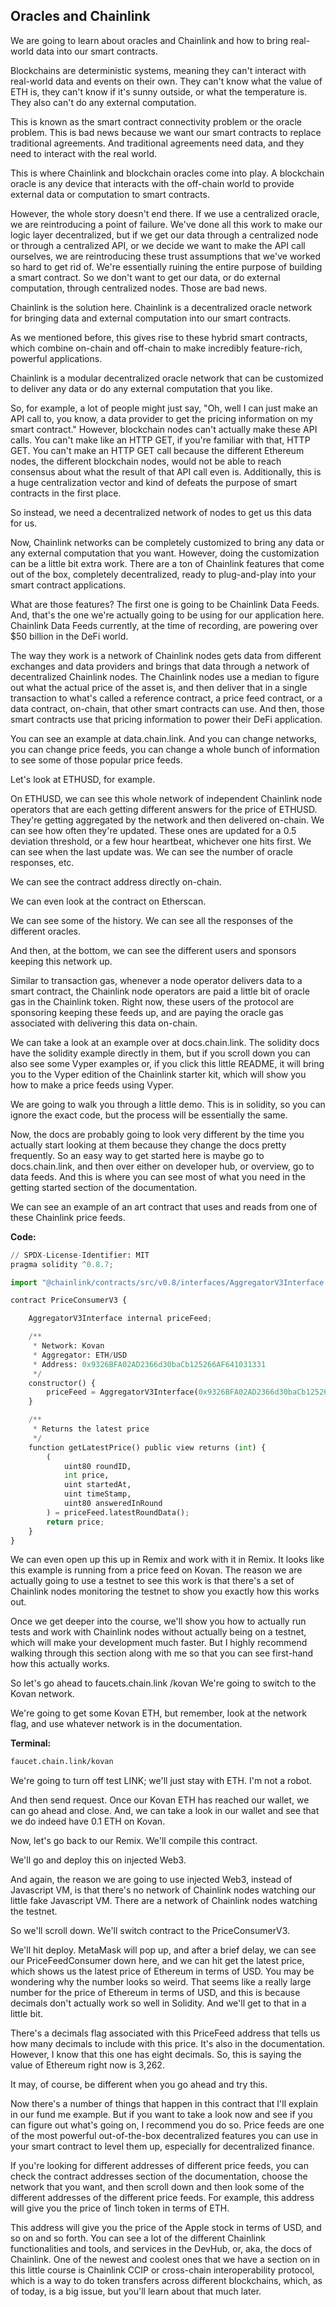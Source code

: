 ## Oracles and Chainlink

We are going to learn about oracles and Chainlink and how to bring real-world data into our smart contracts.

Blockchains are deterministic systems, meaning they can't interact with real-world data and events on their own. They can't know what the value of ETH is, they can't know if it's sunny outside, or what the temperature is. They also can't do any external computation.

This is known as the smart contract connectivity problem or the oracle problem. This is bad news because we want our smart contracts to replace traditional agreements. And traditional agreements need data, and they need to interact with the real world.

This is where Chainlink and blockchain oracles come into play. A blockchain oracle is any device that interacts with the off-chain world to provide external data or computation to smart contracts.

However, the whole story doesn't end there. If we use a centralized oracle, we are reintroducing a point of failure. We've done all this work to make our logic layer decentralized, but if we get our data through a centralized node or through a centralized API, or we decide we want to make the API call ourselves, we are reintroducing these trust assumptions that we've worked so hard to get rid of. We're essentially ruining the entire purpose of building a smart contract. So we don't want to get our data, or do external computation, through centralized nodes. Those are bad news.

Chainlink is the solution here. Chainlink is a decentralized oracle network for bringing data and external computation into our smart contracts.

As we mentioned before, this gives rise to these hybrid smart contracts, which combine on-chain and off-chain to make incredibly feature-rich, powerful applications.

Chainlink is a modular decentralized oracle network that can be customized to deliver any data or do any external computation that you like.

So, for example, a lot of people might just say, "Oh, well I can just make an API call to, you know, a data provider to get the pricing information on my smart contract." However, blockchain nodes can't actually make these API calls. You can't make like an HTTP GET, if you're familiar with that, HTTP GET. You can't make an HTTP GET call because the different Ethereum nodes, the different blockchain nodes, would not be able to reach consensus about what the result of that API call even is. Additionally, this is a huge centralization vector and kind of defeats the purpose of smart contracts in the first place.

So instead, we need a decentralized network of nodes to get us this data for us.

Now, Chainlink networks can be completely customized to bring any data or any external computation that you want. However, doing the customization can be a little bit extra work. There are a ton of Chainlink features that come out of the box, completely decentralized, ready to plug-and-play into your smart contract applications.

What are those features? The first one is going to be Chainlink Data Feeds. And, that's the one we're actually going to be using for our application here. Chainlink Data Feeds currently, at the time of recording, are powering over $50 billion in the DeFi world.

The way they work is a network of Chainlink nodes gets data from different exchanges and data providers and brings that data through a network of decentralized Chainlink nodes. The Chainlink nodes use a median to figure out what the actual price of the asset is, and then deliver that in a single transaction to what's called a reference contract, a price feed contract, or a data contract, on-chain, that other smart contracts can use. And then, those smart contracts use that pricing information to power their DeFi application.

You can see an example at data.chain.link. And you can change networks, you can change price feeds, you can change a whole bunch of information to see some of those popular price feeds.

Let's look at ETHUSD, for example.

On ETHUSD, we can see this whole network of independent Chainlink node operators that are each getting different answers for the price of ETHUSD. They're getting aggregated by the network and then delivered on-chain. We can see how often they're updated. These ones are updated for a 0.5 deviation threshold, or a few hour heartbeat, whichever one hits first. We can see when the last update was. We can see the number of oracle responses, etc.

We can see the contract address directly on-chain.

We can even look at the contract on Etherscan.

We can see some of the history. We can see all the responses of the different oracles.

And then, at the bottom, we can see the different users and sponsors keeping this network up.

Similar to transaction gas, whenever a node operator delivers data to a smart contract, the Chainlink node operators are paid a little bit of oracle gas in the Chainlink token. Right now, these users of the protocol are sponsoring keeping these feeds up, and are paying the oracle gas associated with delivering this data on-chain.

We can take a look at an example over at docs.chain.link. The solidity docs have the solidity example directly in them, but if you scroll down you can also see some Vyper examples or, if you click this little README, it will bring you to the Vyper edition of the Chainlink starter kit, which will show you how to make a price feeds using Vyper.

We are going to walk you through a little demo. This is in solidity, so you can ignore the exact code, but the process will be essentially the same.

Now, the docs are probably going to look very different by the time you actually start looking at them because they change the docs pretty frequently. So an easy way to get started here is maybe go to docs.chain.link, and then over either on developer hub, or overview, go to data feeds. And this is where you can see most of what you need in the getting started section of the documentation.

We can see an example of an art contract that uses and reads from one of these Chainlink price feeds.

**Code:**

```python
// SPDX-License-Identifier: MIT
pragma solidity ^0.8.7;

import "@chainlink/contracts/src/v0.8/interfaces/AggregatorV3Interface.sol";

contract PriceConsumerV3 {

    AggregatorV3Interface internal priceFeed;

    /**
     * Network: Kovan
     * Aggregator: ETH/USD
     * Address: 0x9326BFA02AD2366d30baCb125266AF641031331
     */
    constructor() {
        priceFeed = AggregatorV3Interface(0x9326BFA02AD2366d30baCb125266AF641031331);
    }

    /**
     * Returns the latest price
     */
    function getLatestPrice() public view returns (int) {
        (
            uint80 roundID,
            int price,
            uint startedAt,
            uint timeStamp,
            uint80 answeredInRound
        ) = priceFeed.latestRoundData();
        return price;
    }
}
```

We can even open up this up in Remix and work with it in Remix. It looks like this example is running from a price feed on Kovan. The reason we are actually going to use a testnet to see this work is that there's a set of Chainlink nodes monitoring the testnet to show you exactly how this works out.

Once we get deeper into the course, we'll show you how to actually run tests and work with Chainlink nodes without actually being on a testnet, which will make your development much faster. But I highly recommend walking through this section along with me so that you can see first-hand how this actually works.

So let's go ahead to faucets.chain.link /kovan We're going to switch to the Kovan network.

We're going to get some Kovan ETH, but remember, look at the network flag, and use whatever network is in the documentation.

**Terminal:**

```bash
faucet.chain.link/kovan
```

We're going to turn off test LINK; we'll just stay with ETH. I'm not a robot.

And then send request. Once our Kovan ETH has reached our wallet, we can go ahead and close. And, we can take a look in our wallet and see that we do indeed have 0.1 ETH on Kovan.

Now, let's go back to our Remix. We'll compile this contract.

We'll go and deploy this on injected Web3.

And again, the reason we are going to use injected Web3, instead of Javascript VM, is that there's no network of Chainlink nodes watching our little fake Javascript VM. There are a network of Chainlink nodes watching the testnet.

So we'll scroll down. We'll switch contract to the PriceConsumerV3.

We'll hit deploy. MetaMask will pop up, and after a brief delay, we can see our PriceFeedConsumer down here, and we can hit get the latest price, which shows us the latest price of Ethereum in terms of USD. You may be wondering why the number looks so weird. That seems like a really large number for the price of Ethereum in terms of USD, and this is because decimals don't actually work so well in Solidity. And we'll get to that in a little bit.

There's a decimals flag associated with this PriceFeed address that tells us how many decimals to include with this price. It's also in the documentation. However, I know that this one has eight decimals. So, this is saying the value of Ethereum right now is 3,262.

It may, of course, be different when you go ahead and try this.

Now there's a number of things that happen in this contract that I'll explain in our fund me example. But if you want to take a look now and see if you can figure out what's going on, I recommend you do so. Price feeds are one of the most powerful out-of-the-box decentralized features you can use in your smart contract to level them up, especially for decentralized finance.

If you're looking for different addresses of different price feeds, you can check the contract addresses section of the documentation, choose the network that you want, and then scroll down and then look some of the different addresses of the different price feeds. For example, this address will give you the price of 1inch token in terms of ETH.

This address will give you the price of the Apple stock in terms of USD, and so on and so forth. You can see a lot of the different Chainlink functionalities and tools, and services in the DevHub, or, aka, the docs of Chainlink. One of the newest and coolest ones that we have a section on in this little course is Chainlink CCIP or cross-chain interoperability protocol, which is a way to do token transfers across different blockchains, which, as of today, is a big issue, but you'll learn about that much later.
